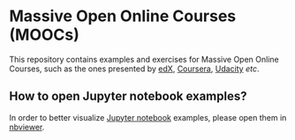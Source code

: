 # Massive Open Online Courses (MOOCs)

This repository contains examples and exercises for Massive Open Online Courses, such as the ones presented by [edX](https://courses.edx.org), [Coursera](https://www.coursera.org), [Udacity](https://www.udacity.com/) *etc*.


## How to open Jupyter notebook examples?

In order to better visualize [Jupyter notebook](https://jupyter.org) examples, please open them in [nbviewer](https://nbviewer.jupyter.org/).
